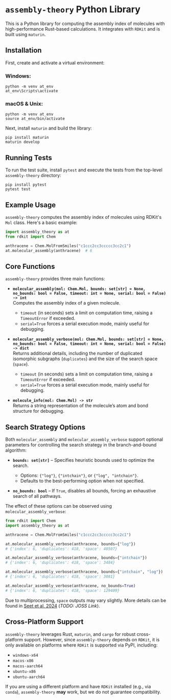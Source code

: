 # `assembly-theory` Python Library

This is a Python library for computing the assembly index of molecules with high-performance Rust-based calculations. It integrates with `RDKit` and is built using `maturin`.

## Installation  

First, create and activate a virtual environment:  

### Windows:
```shell
python -m venv at_env
at_env\Scripts\activate
```

### macOS & Unix:
```shell
python -m venv at_env
source at_env/bin/activate
```

Next, install `maturin` and build the library:
```shell
pip install maturin
maturin develop
```

## Running Tests

To run the test suite, install `pytest` and execute the tests from the top-level `assembly-theory` directory:

```shell
pip install pytest
pytest test
```

## Example Usage

`assembly-theory` computes the assembly index of molecules using RDKit's `Mol` class. Here's a basic example:

```python
import assembly_theory as at
from rdkit import Chem

anthracene = Chem.MolFromSmiles("c1ccc2cc3ccccc3cc2c1")
at.molecular_assembly(anthracene)  # 6
```

## Core Functions  

`assembly-theory` provides three main functions:

- **`molecular_assembly(mol: Chem.Mol, bounds: set[str] = None, no_bounds: bool = False, timeout: int = None, serial: bool = False) -> int`**  
  Computes the assembly index of a given molecule.
  - `timeout` (in seconds) sets a limit on computation time, raising a `TimeoutError` if exceeded.  
  - `serial=True` forces a serial execution mode, mainly useful for debugging.


- **`molecular_assembly_verbose(mol: Chem.Mol, bounds: set[str] = None, no_bounds: bool = False, timeout: int = None, serial: bool = False) -> dict`**  
  Returns additional details, including the number of duplicated isomorphic subgraphs (`duplicates`) and the size of the search space (`space`).  
  - `timeout` (in seconds) sets a limit on computation time, raising a `TimeoutError` if exceeded.  
  - `serial=True` forces a serial execution mode, mainly useful for debugging.

- **`molecule_info(mol: Chem.Mol) -> str`**  
  Returns a string representation of the molecule’s atom and bond structure for debugging.

## Search Strategy Options  

Both `molecular_assembly` and `molecular_assembly_verbose` support optional parameters for controlling the search strategy in the branch-and-bound algorithm:

- **`bounds: set[str]`** – Specifies heuristic bounds used to optimize the search.  
  - Options: `{"log"}`, `{"intchain"}`, or `{"log", "intchain"}`.  
  - Defaults to the best-performing option when not specified.

- **`no_bounds: bool`** – If `True`, disables all bounds, forcing an exhaustive search of all pathways.

The effect of these options can be observed using `molecular_assembly_verbose`:

```python
from rdkit import Chem
import assembly_theory as at

anthracene = Chem.MolFromSmiles("c1ccc2cc3ccccc3cc2c1")

at.molecular_assembly_verbose(anthracene, bounds={"log"})
# {'index': 6, 'duplicates': 418, 'space': 40507}

at.molecular_assembly_verbose(anthracene, bounds={"intchain"})
# {'index': 6, 'duplicates': 418, 'space': 3484}

at.molecular_assembly_verbose(anthracene, bounds={"intchain", "log"})
# {'index': 6, 'duplicates': 418, 'space': 3081}

at.molecular_assembly_verbose(anthracene, no_bounds=True)
# {'index': 6, 'duplicates': 418, 'space': 129409}
```

Due to multiprocessing, `space` outputs may vary slightly. More details can be found in [Seet et al. 2024](https://arxiv.org/abs/2410.09100) (*TODO: JOSS Link*).

## Cross-Platform Support  

`assembly-theory` leverages Rust, `maturin`, and `cargo` for robust cross-platform support. However, since `assembly-theory` depends on `RDKit`, it is only available on platforms where `RDKit` is supported via PyPI, including:  

- `windows-x64`  
- `macos-x86`  
- `macos-aarch64`  
- `ubuntu-x86`  
- `ubuntu-aarch64`  

If you are using a different platform and have `RDKit` installed (e.g., via `conda`), `assembly-theory` **may** work, but we do not guarantee compatibility.
